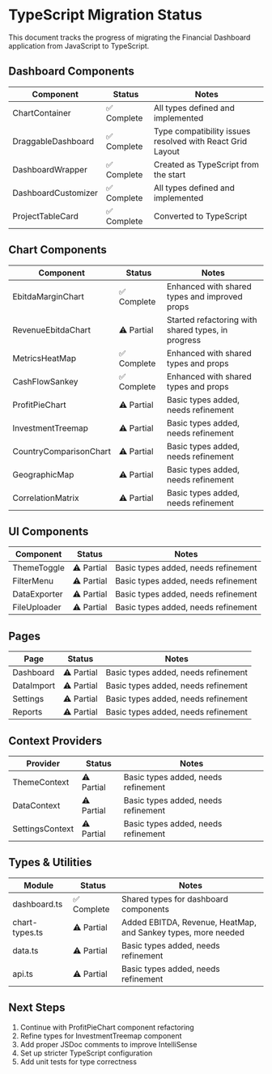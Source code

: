 # TypeScript Migration Status

This document tracks the progress of migrating the Financial Dashboard application from JavaScript to TypeScript.

## Dashboard Components

| Component           | Status      | Notes                                                     |
| ------------------- | ----------- | --------------------------------------------------------- |
| ChartContainer      | ✅ Complete | All types defined and implemented                         |
| DraggableDashboard  | ✅ Complete | Type compatibility issues resolved with React Grid Layout |
| DashboardWrapper    | ✅ Complete | Created as TypeScript from the start                      |
| DashboardCustomizer | ✅ Complete | All types defined and implemented                         |
| ProjectTableCard    | ✅ Complete | Converted to TypeScript                                   |

## Chart Components

| Component              | Status      | Notes                                              |
| ---------------------- | ----------- | -------------------------------------------------- |
| EbitdaMarginChart      | ✅ Complete | Enhanced with shared types and improved props      |
| RevenueEbitdaChart     | ⚠️ Partial  | Started refactoring with shared types, in progress |
| MetricsHeatMap         | ✅ Complete | Enhanced with shared types and props               |
| CashFlowSankey         | ✅ Complete | Enhanced with shared types and props               |
| ProfitPieChart         | ⚠️ Partial  | Basic types added, needs refinement                |
| InvestmentTreemap      | ⚠️ Partial  | Basic types added, needs refinement                |
| CountryComparisonChart | ⚠️ Partial  | Basic types added, needs refinement                |
| GeographicMap          | ⚠️ Partial  | Basic types added, needs refinement                |
| CorrelationMatrix      | ⚠️ Partial  | Basic types added, needs refinement                |

## UI Components

| Component    | Status     | Notes                               |
| ------------ | ---------- | ----------------------------------- |
| ThemeToggle  | ⚠️ Partial | Basic types added, needs refinement |
| FilterMenu   | ⚠️ Partial | Basic types added, needs refinement |
| DataExporter | ⚠️ Partial | Basic types added, needs refinement |
| FileUploader | ⚠️ Partial | Basic types added, needs refinement |

## Pages

| Page       | Status     | Notes                               |
| ---------- | ---------- | ----------------------------------- |
| Dashboard  | ⚠️ Partial | Basic types added, needs refinement |
| DataImport | ⚠️ Partial | Basic types added, needs refinement |
| Settings   | ⚠️ Partial | Basic types added, needs refinement |
| Reports    | ⚠️ Partial | Basic types added, needs refinement |

## Context Providers

| Provider        | Status     | Notes                               |
| --------------- | ---------- | ----------------------------------- |
| ThemeContext    | ⚠️ Partial | Basic types added, needs refinement |
| DataContext     | ⚠️ Partial | Basic types added, needs refinement |
| SettingsContext | ⚠️ Partial | Basic types added, needs refinement |

## Types & Utilities

| Module         | Status      | Notes                                                         |
| -------------- | ----------- | ------------------------------------------------------------- |
| dashboard.ts   | ✅ Complete | Shared types for dashboard components                         |
| chart-types.ts | ⚠️ Partial  | Added EBITDA, Revenue, HeatMap, and Sankey types, more needed |
| data.ts        | ⚠️ Partial  | Basic types added, needs refinement                           |
| api.ts         | ⚠️ Partial  | Basic types added, needs refinement                           |

## Next Steps

1. Continue with ProfitPieChart component refactoring
2. Refine types for InvestmentTreemap component
3. Add proper JSDoc comments to improve IntelliSense
4. Set up stricter TypeScript configuration
5. Add unit tests for type correctness

